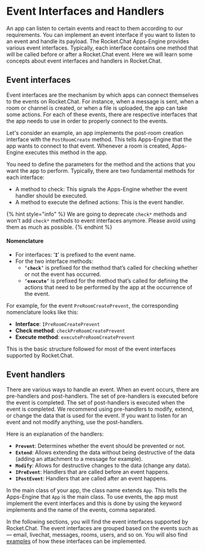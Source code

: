 # Event Interfaces and Handlers

An app can listen to certain events and react to them according to our requirements. You can implement an event interface if you want to listen to an event and handle its payload. The Rocket.Chat Apps-Engine provides various event interfaces. Typically, each interface contains one method that will be called before or after a Rocket.Chat event. Here we will learn some concepts about event interfaces and handlers in Rocket.Chat.

## Event interfaces

Event interfaces are the mechanism by which apps can connect themselves to the events on Rocket.Chat. For instance, when a message is sent, when a room or channel is created, or when a file is uploaded, the app can take some actions. For each of these events, there are respective interfaces that the app needs to use in order to properly connect to the events.

Let's consider an example, an app implements the post-room creation interface with the `PostRoomCreate` method. This tells Apps-Engine that the app wants to connect to that event. Whenever a room is created, Apps-Engine executes this method in the app.

You need to define the parameters for the method and the actions that you want the app to perform. Typically, there are two fundamental methods for each interface:

* A method to check: This signals the Apps-Engine whether the event handler should be executed.
* A method to execute the defined actions: This is the event handler.

{% hint style="info" %}
We are going to deprecate `check*` methods and won't add `check*` methods to event interfaces anymore. Please avoid using them as much as possible.
{% endhint %}

#### **Nomenclature**

* For interfaces: ‘**`I`**’ is prefixed to the event name.
* For the two interface methods:
  * **`‘check’`** is prefixed for the method that’s called for checking whether or not the event has occurred.
  * **`‘execute’`** is prefixed for the method that’s called for defining the actions that need to be performed by the app at the occurrence of the event.

For example, for the event `PreRoomCreatePrevent`, the corresponding nomenclature looks like this:

* **Interface**: `IPreRoomCreatePrevent`
* **Check method**: `checkPreRoomCreatePrevent`
* **Execute method**: `executePreRoomCreatePrevent`

This is the basic structure followed for most of the event interfaces supported by Rocket.Chat.&#x20;

## Event handlers

There are various ways to handle an event. When an event occurs, there are pre-handlers and post-handlers. The set of pre-handlers is executed before the event is completed. The set of post-handlers is executed when the event is completed. We recommend using pre-handlers to modify, extend, or change the data that is used for the event. If you want to listen for an event and not modify anything, use the post-handlers.

Here is an explanation of the handlers:

* **`Prevent`**: Determines whether the event should be prevented or not.
* **`Extend`**: Allows extending the data without being destructive of the data (adding an attachment to a message for example).
* **`Modify`**: Allows for destructive changes to the data (change any data).
* **`IPreEvent`**: Handlers that are called before an event happens.
* **`IPostEvent`**: Handlers that are called after an event happens.

In the main class of your app, the class name extends `App`. This tells the Apps-Engine that `App` is the main class. To use events, the app must implement the event interfaces and this is done by using the keyword implements and the name of the events, comma separated.

In the following sections, you will find the event interfaces supported by Rocket.Chat. The event interfaces are grouped based on the events such as — email, livechat, messages, rooms, users, and so on. You will also find [examples](examples.md) of how these interfaces can be implemented.

